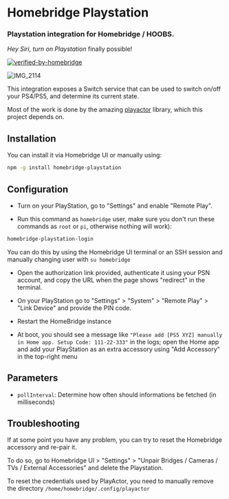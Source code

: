 # Homebridge Playstation

### Playstation integration for Homebridge / HOOBS.

_Hey Siri, turn on Playstation_ finally possible!

[![verified-by-homebridge](https://badgen.net/badge/homebridge/verified/purple)](https://github.com/homebridge/homebridge/wiki/Verified-Plugins)

![IMG_2114](https://user-images.githubusercontent.com/839700/153052274-c406ef19-e9f4-41b0-bb66-78134069021d.jpg)

This integration exposes a Switch service that can be used to switch on/off your PS4/PS5, and determine its current state.

Most of the work is done by the amazing [playactor](https://github.com/dhleong/playactor) library, which this project depends on.

## Installation

You can install it via Homebridge UI or manually using:

```bash
npm -g install homebridge-playstation
```

## Configuration

- Turn on your PlayStation, go to "Settings" and enable "Remote Play".

- Run this command as `homebridge` user, make sure you don't run these commands as `root` or `pi`, otherwise nothing will work):

```bash
homebridge-playstation-login
```

You can do this by using the Homebridge UI terminal or an SSH session and manually changing user with `su homebridge`

- Open the authorization link provided, authenticate it using your PSN account, and copy the URL when the page shows "redirect" in the terminal.

- On your PlayStation go to "Settings" > "System" > "Remote Play" > "Link Device" and provide the PIN code.

- Restart the HomeBridge instance

- At boot, you should see a message like `"Please add [PS5 XYZ] manually in Home app. Setup Code: 111-22-333"` in the  logs; open the Home app and add your PlayStation as an extra accessory using "Add Accessory" in the top-right menu

## Parameters

- `pollInterval`: Determine how often should informations be fetched (in milliseconds)

## Troubleshooting

If at some point you have any problem, you can try to reset the Homebridge accessory and re-pair it.

To do so, go to Homebridge UI > "Settings" > "Unpair Bridges / Cameras / TVs / External Accessories" and delete the Playstation.

To reset the credentials used by PlayActor, you need to manually remove the directory `/home/homebridge/.config/playactor`
